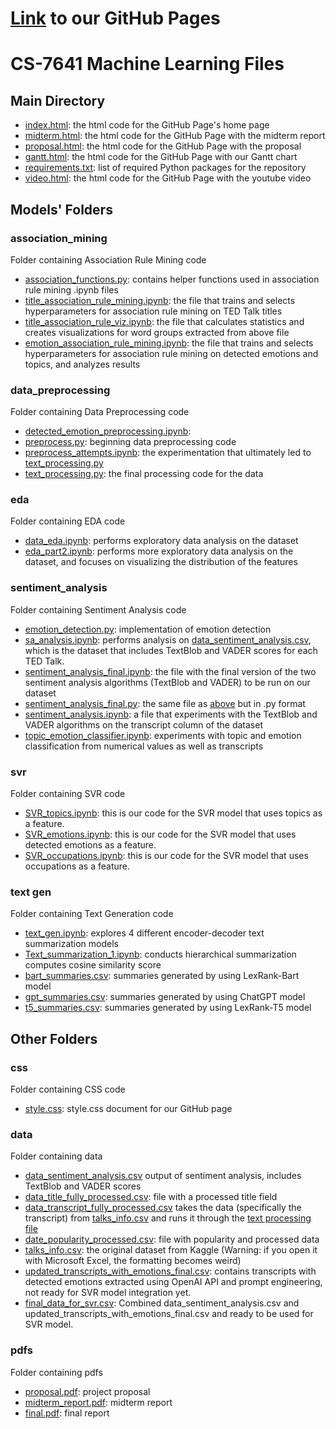 # [Link](https://github.gatech.edu/pages/clee821/CS-7641/index.html) to our GitHub Pages

# CS-7641 Machine Learning Files

## Main Directory

- [index.html](index.html): the html code for the GitHub Page's home page
- [midterm.html](midterm.html): the html code for the GitHub Page with the midterm report
- [proposal.html](proposal.html): the html code for the GitHub Page with the proposal
- [gantt.html](gantt.html): the html code for the GitHub Page with our Gantt chart
- [requirements.txt](requirements.txt): list of required Python packages for the repository
- [video.html](video.html): the html code for the GitHub Page with the youtube video


## Models' Folders

### association_mining
Folder containing Association Rule Mining code
- [association_functions.py](association_mining/association_functions.py): contains helper functions used in association rule mining .ipynb files
- [title_association_rule_mining.ipynb](association_mining/title_association_rule_mining.ipynb): the file that trains and selects hyperparameters for association rule mining on TED Talk titles
- [title_association_rule_viz.ipynb](title_association_mining/association_rule_viz.ipynb): the file that calculates statistics and creates visualizations for word groups extracted from above file
- [emotion_association_rule_mining.ipynb](association_mining/emotion_association_rule_mining.ipynb): the file that trains and selects hyperparameters for association rule mining on detected emotions and topics, and analyzes results

### data_preprocessing
Folder containing Data Preprocessing code
- [detected_emotion_preprocessing.ipynb](data_preprocessing/detected_emotion_preprocessing.ipynb):
- [preprocess.py](data_preprocessing/preprocess.py): beginning data preprocessing code
- [preprocess_attempts.ipynb](data_preprocessing/preprocess_attempts.ipynb): the experimentation that ultimately led to [text_processing.py](data_preprocessing/text_processing.py)
- [text_processing.py](data_preprocessing/text_processing.py): the final processing code for the data

### eda
Folder containing EDA code
- [data_eda.ipynb](eda/data_eda.ipynb): performs exploratory data analysis on the dataset
- [eda_part2.ipynb](eda/eda_part2.ipynb): performs more exploratory data analysis on the dataset, and focuses on visualizing the distribution of the features

### sentiment_analysis
Folder containing Sentiment Analysis code
- [emotion_detection.py](sentiment_analysis/emotion_detection.py): implementation of emotion detection
- [sa_analysis.ipynb](sentiment_analysis/sa_analysis.ipynb): performs analysis on [data_sentiment_analysis.csv](data/data_sentiment_analysis.csv), which is the dataset that includes TextBlob and VADER scores for each TED Talk.
- [sentiment_analysis_final.ipynb](sentiment_analysis/sentiment_analysis_final.ipynb): the file with the final version of the two sentiment analysis algorithms (TextBlob and VADER) to be run on our dataset
- [sentiment_analysis_final.py](sentiment_analysis/sentiment_analysis_final.py): the same file as [above](sentiment_analysis/sentiment_analysis_final.ipynb) but in .py format
- [sentiment_analysis.ipynb](sentiment_analysis/sentiment_analysis.ipynb): a file that experiments with the TextBlob and VADER algorithms on the transcript column of the dataset
- [topic_emotion_classifier.ipynb](sentiment_analysis/topic_emotion_classifier.ipynb): experiments with topic and emotion classification from numerical values as well as transcripts

### svr
Folder containing SVR code
- [SVR_topics.ipynb](svr/SVR_topics.ipynb): this is our code for the SVR model that uses topics as a feature.
- [SVR_emotions.ipynb](svr/SVR_emotions.ipynb): this is our code for the SVR model that uses detected emotions as a feature.
- [SVR_occupations.ipynb](svr/SVR_occupations.ipynb): this is our code for the SVR model that uses occupations as a feature.

### text gen
Folder containing Text Generation code
- [text_gen.ipynb](text_gen/text_gen.ipynb): explores 4 different encoder-decoder text summarization models
- [Text_summarization_1.ipynb](text_gen/Text_summarization_1.ipynb): conducts hierarchical summarization computes cosine similarity score
- [bart_summaries.csv](text_gen/results/bart_summaries.csv): summaries generated by using LexRank-Bart model
- [gpt_summaries.csv](text_gen/results/gpt_summaries.csv): summaries generated by using ChatGPT model
- [t5_summaries.csv](text_gen/results/t5_summaries.csv): summaries generated by using LexRank-T5 model

## Other Folders

### css
Folder containing CSS code
- [style.css](css/style.css): style.css document for our GitHub page

### data
Folder containing data
- [data_sentiment_analysis.csv](data/data_sentiment_analysis.csv) output of sentiment analysis, includes TextBlob and VADER scores
- [data_title_fully_processed.csv](data/data_title_fully_processed.csv): file with a processed title field
- [data_transcript_fully_processed.csv](data/data_transcript_fully_processed.csv) takes the data (specifically the transcript) from [talks_info.csv](data/talks_info.csv) and runs it through the [text processing file](text_processing.py)
- [date_popularity_processed.csv](data/date_popularity_processed.csv): file with popularity and processed data
- [talks_info.csv](data/talks_info.csv): the original dataset from Kaggle (Warning: if you open it with Microsoft Excel, the formatting becomes weird)
- [updated_transcripts_with_emotions_final.csv](data/updated_transcripts_with_emotions_final.csv): contains transcripts with detected emotions extracted using OpenAI API and prompt engineering, not ready for SVR model integration yet.
- [final_data_for_svr.csv](data/final_data_for_svr.csv): Combined data_sentiment_analysis.csv and updated_transcripts_with_emotions_final.csv and ready to be used for SVR model.

### pdfs
Folder containing pdfs
- [proposal.pdf](pdfs/proposal.pdf): project proposal
- [midterm_report.pdf](pdfs/midterm_report.pdf): midterm report
- [final.pdf](pdfs/final_report.pdf): final report

<!-- - [talks_info_noedits.csv](data/talks_info_noedits.csv) -->
<!-- - [dropna_processed.csv](data/dropna_processed.csv)
- [processed_no_text.csv](data/processed_no_text.csv) -->

